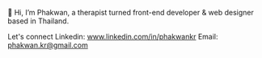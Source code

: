 👋 Hi, I’m Phakwan, a therapist turned front-end developer & web designer based in Thailand.

Let's connect
Linkedin: www.linkedin.com/in/phakwankr
Email: phakwan.kr@gmail.com

<!---
phakwankr/phakwankr is a ✨ special ✨ repository because its `README.md` (this file) appears on your GitHub profile.
You can click the Preview link to take a look at your changes.
--->
